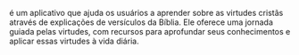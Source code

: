é um aplicativo que ajuda os usuários a aprender sobre as virtudes cristãs através de explicações de versículos da Bíblia. Ele oferece uma jornada guiada pelas virtudes, com recursos para aprofundar seus conhecimentos e aplicar essas virtudes à vida diária.
